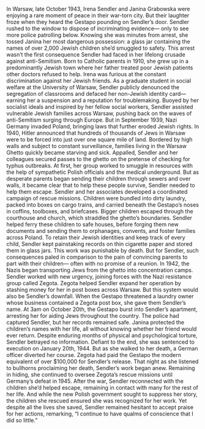 In Warsaw, late October 1943, Irena Sendler and Janina Grabowska  were enjoying a rare moment of peace in their war-torn city. But their laughter froze when they heard the Gestapo pounding on Sendler’s door. Sendler rushed to the window to dispose of incriminating evidence— only to see more police patrolling below. Knowing she was minutes from arrest, she tossed Janina  her most dangerous possession: a glass jar containing the names  of over 2,000 Jewish children she’d smuggled to safety. This arrest wasn’t the first consequence  Sendler had faced in her lifelong crusade against anti-Semitism. Born to Catholic parents in 1910, she grew up in a predominantly Jewish town where her father treated poor Jewish  patients other doctors refused to help. Irena was furious at the constant discrimination against her Jewish friends. As a graduate student in social welfare at the University of Warsaw, Sendler publicly denounced  the segregation of classrooms and defaced her non-Jewish identity card— earning her a suspension and a reputation for troublemaking. Buoyed by her socialist ideals  and inspired by her fellow social workers, Sendler assisted vulnerable Jewish families across Warsaw, pushing back on the waves of anti-Semitism surging through Europe. But in September 1939,  Nazi Germany invaded Poland, bringing laws that further eroded Jewish rights. In 1940, Hitler announced that hundreds of thousands of Jews in Warsaw were to be forced into just  over one square mile of land. Bordered by high walls and subject  to constant surveillance, families living in the Warsaw Ghetto quickly became starving and sick. Appalled, Sendler and her colleagues secured passes to the ghetto on the pretense of checking for typhus outbreaks. At first, her group worked  to smuggle in resources with the help of sympathetic Polish  officials and the medical underground. But as desperate parents began sending their children through sewers and over walls, it became clear that to help these people survive, Sendler needed to help them escape. Sendler and her associates developed  a coordinated campaign of rescue missions. Children were bundled into dirty laundry, packed into boxes on cargo trains, and carried beneath the Gestapo’s noses  in coffins, toolboxes, and briefcases. Bigger children escaped  through the courthouse and church, which straddled the ghetto’s boundaries. Sendler helped ferry these children  to safe houses, before forging them new documents  and sending them to orphanages, convents, and foster families across Poland. To retain their Jewish identities and keep track of every child, Sendler kept painstaking records on thin cigarette paper and stored them in glass jars. This work was punishable by death. But for Sendler, such consequences paled in comparison to the pain of convincing parents to part with their children— often with no promise of a reunion. In 1942, the Nazis began transporting  Jews from the ghetto into concentration camps. Sendler worked with new urgency, joining forces with the Nazi resistance group called Zegota. Zegota helped Sendler expand her operation by stashing money for her in post boxes across Warsaw. But this system would also be  Sendler’s downfall. When the Gestapo threatened a laundry owner whose business contained a Zegota post box, she gave them Sendler’s name. At 3am on October 20th, the  Gestapo burst into Sendler’s apartment, arresting her for aiding Jews throughout the country. The police had captured Sendler, but her records remained safe. Janina protected the children’s names with her life, all without knowing whether  her friend would ever return. Despite enduring months of physical and psychological torture, Sendler betrayed no information. Defiant to the end, she was sentenced to execution on January 20th, 1944. But as she walked to her death,  a German officer diverted her course. Zegota had paid the Gestapo  the modern equivalent of over $100,000 for Sendler’s release. That night as she listened to bullhorns proclaiming her death, Sendler’s work began anew. Remaining in hiding, she continued  to oversee Zegota’s rescue missions until Germany’s defeat in 1945. After the war, Sendler reconnected with the children she’d helped escape, remaining in contact with many for the rest of her life. And while the new Polish government sought to suppress her story, the children she rescued ensured  she was recognized for her work. Yet despite all the lives she saved, Sendler remained hesitant to accept praise for her actions, remarking, “I continue to have qualms of conscience that I did so little.” 
